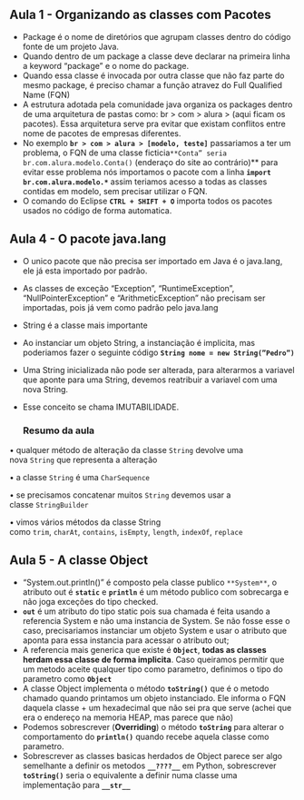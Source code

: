 ## Aula 1 - Organizando as classes com Pacotes

- Package é o nome de diretórios que agrupam classes dentro do código fonte de um projeto Java.
- Quando dentro de um package a classe deve declarar na primeira linha a keyword “package” e o nome do package.
- Quando essa classe é invocada por outra classe que não faz parte do mesmo package, é preciso chamar a função atravez do Full Qualified Name (FQN)
- A estrutura adotada pela comunidade java organiza os packages dentro de uma arquitetura de pastas como: br > com > alura > (aqui ficam os pacotes). Essa arquitetura serve pra evitar que existam conflitos entre nome de pacotes de empresas diferentes.
- No exemplo **`br > com > alura > [modelo, teste]`** passariamos a ter um problema, o FQN de uma classe ficticia`**Conta” seria br.com.alura.modelo.Conta()` (enderaço do site ao contrário)** para evitar esse problema nós importamos o pacote com a linha **`import br.com.alura.modelo.*`** assim teriamos acesso a todas as classes contidas em modelo, sem precisar utilizar o FQN.
- O comando do Eclipse **`CTRL + SHIFT + O`** importa todos os pacotes usados no código de forma automatica.

## Aula 4 - O pacote java.lang

- O unico pacote que não precisa ser importado em Java é o java.lang, ele já esta importado por padrão.
- As classes de exceção “Exception”, “RuntimeException”, “NullPointerException” e “ArithmeticException” não precisam ser importadas, pois já vem como padrão pelo java.lang
- String é a classe mais importante
- Ao instanciar um objeto String, a instanciação é implicita, mas poderiamos fazer o seguinte código **`String nome = new String(”Pedro”)`**
- Uma String inicializada não pode ser alterada, para alterarmos a variavel que aponte para uma String, devemos reatribuir a variavel com uma nova String.
- Esse conceito se chama IMUTABILIDADE.
    
    ### Resumo da aula
    

• qualquer método de alteração da classe `String` devolve uma nova `String` que representa a alteração

• a classe `String` é uma `CharSequence`

• se precisamos concatenar muitos `String` devemos usar a classe `StringBuilder`

• vimos vários métodos da classe String como `trim`, `charAt`, `contains`, `isEmpty`, `length`, `indexOf`, `replace`

## Aula 5 - A classe Object

- “System.out.println()” é composto pela classe publico `**System**`, o atributo out é **`static`** e **`println`** é um método publico com sobrecarga e não joga exceções do tipo checked.
- **`out`** é um atributo do tipo static pois sua chamada é feita usando a referencia System e não uma instancia de System. Se não fosse esse o caso, precisariamos instanciar um objeto System e usar o atributo que aponta para essa instancia para acessar o atributo out;
- A referencia mais generica que existe é **`Object`**, **todas as classes herdam essa classe de forma implicita**. Caso queiramos permitir que um metodo aceite qualquer tipo como parametro, definimos o tipo do parametro como **`Object`**
- A classe Object implementa o método **`toString()`** que é o metodo chamado quando printamos um objeto instanciado. Ele informa o FQN daquela classe + um hexadecimal que não sei pra que serve (achei que era o endereço na memoria HEAP, mas parece que não)
- Podemos sobrescrever (**Overriding**) o método **`toString`** para alterar o comportamento do **`println()`** quando recebe aquela classe como parametro.
- Sobrescrever as classes basicas herdados de Object parece ser algo semelhante a definir os metodos **`__????__`** em Python, sobrescrever **`toString()`** seria o equivalente a definir numa classe uma implementação para **`__str__`**
